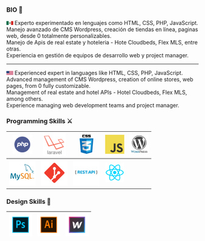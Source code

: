 ### BIO 🤖

<img src='https://raw.githubusercontent.com/cloudxyz/cloudxyz/master/flags/mx.png' height='10px' > 
Experto experimentado en lenguajes como HTML, CSS, PHP, JavaScript.<br/>
Manejo avanzado de CMS Wordpress, creación de tiendas en línea, paginas web, desde 0 totalmente personalizables.<br/>
Manejo de Apis de real estate y hoteleria - Hote Cloudbeds, Flex MLS, entre otras.<br/>
Experiencia en gestión de equipos de desarrollo web y project manager.

------------

<img src='https://raw.githubusercontent.com/cloudxyz/cloudxyz/master/flags/usa.png' height='10px' >
Experienced expert in languages like HTML, CSS, PHP, JavaScript.<br/>
Advanced management of CMS Wordpress, creation of online stores, web pages, from 0 fully customizable.<br/>
Management of real estate and hotel APIs - Hotel Cloudbeds, Flex MLS, among others.<br/>
Experience managing web development teams and project manager.

### Programming Skills ⚔️
|<img src='https://raw.githubusercontent.com/cloudxyz/cloudxyz/master/skills/php.png' height='50px' >|<img src='https://raw.githubusercontent.com/cloudxyz/cloudxyz/master/skills/laravel.png' height='60px'>|<img src='https://raw.githubusercontent.com/cloudxyz/cloudxyz/master/skills/css.png' height='50px'>|<img src='https://raw.githubusercontent.com/cloudxyz/cloudxyz/master/skills/javascript.jpg' height='50px'>|<img src='https://raw.githubusercontent.com/cloudxyz/cloudxyz/master/skills/wordpress.png' height='50px'>|
| :------------: | :------------: |:------------: |:------------: |:------------: |
<img src='https://raw.githubusercontent.com/cloudxyz/cloudxyz/master/skills/mysql.png' height='70px'>|<img src='https://raw.githubusercontent.com/cloudxyz/cloudxyz/master/skills/git.png' height='70px'>|<img src='https://raw.githubusercontent.com/cloudxyz/cloudxyz/master/skills/apirest.png' height='70px'>|<img src='https://raw.githubusercontent.com/cloudxyz/cloudxyz/master/skills/react.png' height='50px'>|

### Design Skills 🎨
|<img src='https://raw.githubusercontent.com/cloudxyz/cloudxyz/master/skills/photoshop.png' height='60px' >|<img src='https://raw.githubusercontent.com/cloudxyz/cloudxyz/master/skills/illustrator.png' height='60px'>|<img src='https://raw.githubusercontent.com/cloudxyz/cloudxyz/master/skills/webflow.png' height='60px'>|
| :------------: | :------------: |:------------: |
